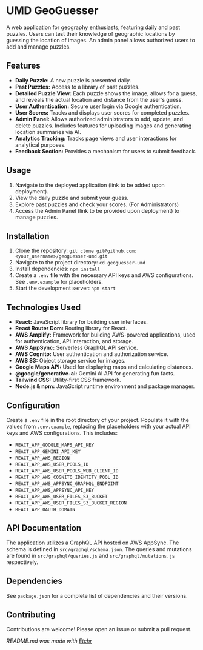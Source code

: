 # UMD GeoGuesser
A web application for geography enthusiasts, featuring daily and past puzzles.  Users can test their knowledge of geographic locations by guessing the location of images. An admin panel allows authorized users to add and manage puzzles.

## Features
* **Daily Puzzle:** A new puzzle is presented daily.
* **Past Puzzles:** Access to a library of past puzzles.
* **Detailed Puzzle View:**  Each puzzle shows the image, allows for a guess, and reveals the actual location and distance from the user's guess.
* **User Authentication:** Secure user login via Google authentication.
* **User Scores:** Tracks and displays user scores for completed puzzles.
* **Admin Panel:**  Allows authorized administrators to add, update, and delete puzzles. Includes features for uploading images and generating location summaries via AI.
* **Analytics Tracking:** Tracks page views and user interactions for analytical purposes.
* **Feedback Section:** Provides a mechanism for users to submit feedback.

## Usage
1. Navigate to the deployed application (link to be added upon deployment).
2. View the daily puzzle and submit your guess.
3. Explore past puzzles and check your scores.
   (For Administrators)
4. Access the Admin Panel (link to be provided upon deployment) to manage puzzles.

## Installation
1. Clone the repository: `git clone git@github.com:<your_username>/geoguesser-umd.git`
2. Navigate to the project directory: `cd geoguesser-umd`
3. Install dependencies: `npm install`
4. Create a `.env` file with the necessary API keys and AWS configurations.  See `.env.example` for placeholders.
5. Start the development server: `npm start`

## Technologies Used
* **React:** JavaScript library for building user interfaces.
* **React Router Dom:**  Routing library for React.
* **AWS Amplify:** Framework for building AWS-powered applications, used for authentication, API interaction, and storage.
* **AWS AppSync:** Serverless GraphQL API service.
* **AWS Cognito:** User authentication and authorization service.
* **AWS S3:** Object storage service for images.
* **Google Maps API:** Used for displaying maps and calculating distances.
* **@google/generative-ai:** Gemini AI API for generating fun facts.
* **Tailwind CSS:** Utility-first CSS framework.
* **Node.js & npm:** JavaScript runtime environment and package manager.

## Configuration
Create a `.env` file in the root directory of your project.  Populate it with the values from `.env.example`, replacing the placeholders with your actual API keys and AWS configurations. This includes:

* `REACT_APP_GOOGLE_MAPS_API_KEY`
* `REACT_APP_GEMINI_API_KEY`
* `REACT_APP_AWS_REGION`
* `REACT_APP_AWS_USER_POOLS_ID`
* `REACT_APP_AWS_USER_POOLS_WEB_CLIENT_ID`
* `REACT_APP_AWS_COGNITO_IDENTITY_POOL_ID`
* `REACT_APP_AWS_APPSYNC_GRAPHQL_ENDPOINT`
* `REACT_APP_AWS_APPSYNC_API_KEY`
* `REACT_APP_AWS_USER_FILES_S3_BUCKET`
* `REACT_APP_AWS_USER_FILES_S3_BUCKET_REGION`
* `REACT_APP_OAUTH_DOMAIN`

## API Documentation
The application utilizes a GraphQL API hosted on AWS AppSync. The schema is defined in `src/graphql/schema.json`.  The queries and mutations are found in `src/graphql/queries.js` and `src/graphql/mutations.js` respectively.

## Dependencies
See `package.json` for a complete list of dependencies and their versions.

## Contributing
Contributions are welcome! Please open an issue or submit a pull request.

*README.md was made with [Etchr](https://etchr.dev)*